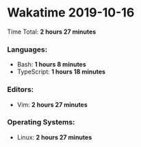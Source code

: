 # Wakatime 2019-10-16

Time Total: **2 hours 27 minutes**

### Languages:
- Bash: **1 hours 8 minutes** 
- TypeScript: **1 hours 18 minutes** 

### Editors:
- Vim: **2 hours 27 minutes** 

### Operating Systems:
- Linux: **2 hours 27 minutes** 

